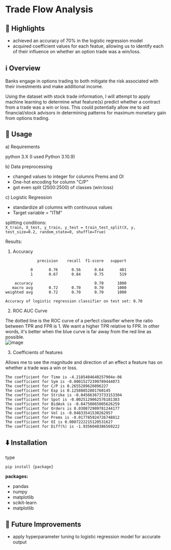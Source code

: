 # Trade Flow Analysis

## 🌟 Highlights
- achieved an accuracy of 70% in the logistic regression model
- acquired coefficient values for each featue, allowing us to identify each of their influence on whether an option trade was a win/loss.

## ℹ️ Overview

Banks engage in options trading to both mitigate the risk associated with their investments and make additional income. </br>

Using the dataset with stock trade information, I will attempt to apply machine learning to determine what feature(s) predict whether a contract from a trade was a win or loss. This could potentially allow me to aid financial/stock advisors in determining patterns for maximum monetary gain from options trading.

## 🚀 Usage

a) Requirements

python 3.X (I used Python 3.10.9)

b) Data preprocessing

* changed values to integer for columns Prems and OI
* One-hot encoding for column "C/P"
* got even split (2500:2500) of classes (win:loss)

c) Logistic Regression

* standardize all columns with continuous values
* Target variable = "ITM"

splitting conditions: </br>
```X_train, X_test, y_train, y_test = train_test_split(X, y, test_size=0.2, random_state=0, shuffle=True)```

Results: </br>

1) Accuracy

```
              precision    recall  f1-score   support

           0       0.76      0.56      0.64       481
           1       0.67      0.84      0.75       519

    accuracy                           0.70      1000
   macro avg       0.72      0.70      0.70      1000
weighted avg       0.72      0.70      0.70      1000

Accuracy of logistic regression classifier on test set: 0.70

```

2) ROC AUC Curve

The dotted line is the ROC curve of a perfect classifier where the ratio between TPR and FPR is 1. We want a higher TPR relative to FPR. In other words, it's better when the blue curve is far away from the red line as possible.</br>
![image](https://github.com/user-attachments/assets/961c43bc-412f-4b97-8bde-e74d147cab8d)

3) Coefficients of features

Allows me to see the magnitude and direction of an effect a feature has on whether a trade was a win or loss.

```
The coefficient for Time is -4.2185484640257904e-06
The coefficient for Sym is -0.00015272399789444073
The coefficient for C/P is 0.2655289620896227
The coefficient for Exp is 0.12588852801760145
The coefficient for Strike is -0.045663673733153304
The coefficient for Spot is -0.0025129062576181383
The coefficient for BidAsk is -0.04750065005626259
The coefficient for Orders is 0.030872909781244177
The coefficient for Vol is -0.04833541530262957
The coefficient for Prems is -0.017785924726748812
The coefficient for OI is 0.0007222215120531627
The coefficient for Diff(%) is -1.9356040386569222

```

## ⬇️ Installation

type 
```
pip install {package}
```

**packages:**

* pandas
* numpy
* matplotlib
* scikit-learn
* matplotlib

## 💭 Future Improvements

* apply hyperparameter tuning to logistic regression model for accurate output 

